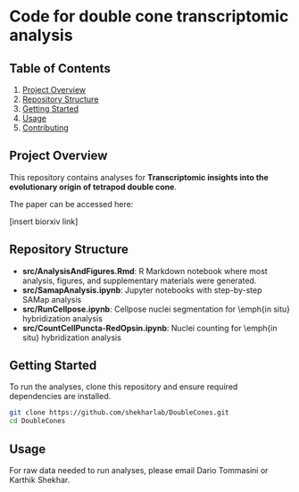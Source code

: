 # Code for double cone transcriptomic analysis

## Table of Contents
1. [Project Overview](#project-overview)
2. [Repository Structure](#repository-structure)
3. [Getting Started](#getting-started)
4. [Usage](#usage)
5. [Contributing](#contributing)

## Project Overview
This repository contains analyses for **Transcriptomic insights into the evolutionary origin of tetrapod double cone**. 

The paper can be accessed here: 

[insert biorxiv link]

## Repository Structure
- **src/AnalysisAndFigures.Rmd**: R Markdown notebook where most analysis, figures, and supplementary materials were generated.
- **src/SamapAnalysis.ipynb**: Jupyter notebooks with step-by-step SAMap analysis
- **src/RunCellpose.ipynb**: Cellpose nuclei segmentation for \emph{in situ} hybridization analysis 
- **src/CountCellPuncta-RedOpsin.ipynb**: Nuclei counting for \emph{in situ} hybridization analysis 

## Getting Started
To run the analyses, clone this repository and ensure required dependencies are installed. 

```bash
git clone https://github.com/shekharlab/DoubleCones.git
cd DoubleCones
```

## Usage

For raw data needed to run analyses, please email Dario Tommasini or Karthik Shekhar. 
